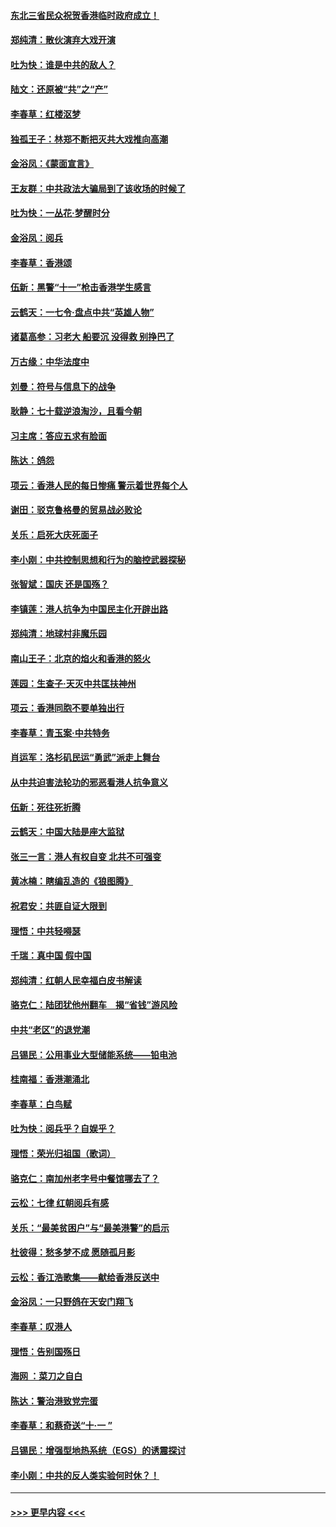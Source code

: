 #### [东北三省民众祝贺香港临时政府成立！](../pages/nsc993/n11571215.md?t=10062155) 
#### [郑纯清：散伙演弃大戏开演](../pages/nsc993/n11570826.md?t=10062155) 
#### [吐为快：谁是中共的敌人？](../pages/nsc993/n11570817.md?t=10062155) 
#### [陆文：还原被“共”之“产”](../pages/nsc993/n11570798.md?t=10062155) 
#### [李春草：红楼沤梦](../pages/nsc993/n11569673.md?t=10062155) 
#### [独孤王子：林郑不断把灭共大戏推向高潮](../pages/nsc993/n11569381.md?t=10062155) 
#### [金浴凤：《蒙面宣言》](../pages/nsc993/n11569368.md?t=10062155) 
#### [王友群：中共政法大骗局到了该收场的时候了](../pages/nsc993/n11568940.md?t=10062155) 
#### [吐为快：一丛花‧梦醒时分](../pages/nsc993/n11567491.md?t=10062155) 
#### [金浴凤：阅兵](../pages/nsc993/n11567454.md?t=10062155) 
#### [李春草：香港颂](../pages/nsc993/n11567444.md?t=10062155) 
#### [伍新：黑警“十一”枪击香港学生感言](../pages/nsc993/n11567426.md?t=10062155) 
#### [云鹤天：一七令‧盘点中共“英雄人物”](../pages/nsc993/n11567091.md?t=10062155) 
#### [诸葛高参：习老大 船要沉 没得救 别挣巴了](../pages/nsc993/n11566976.md?t=10062155) 
#### [万古缘：中华法度中](../pages/nsc993/n11566726.md?t=10062155) 
#### [刘曼：符号与信息下的战争](../pages/nsc993/n11564655.md?t=10062155) 
#### [耿静：七十载逆浪淘沙，且看今朝](../pages/nsc993/n11564520.md?t=10062155) 
#### [习主席：答应五求有脸面](../pages/nsc993/n11563953.md?t=10062155) 
#### [陈达：鸽怨](../pages/nsc993/n11561879.md?t=10062155) 
#### [项云：香港人民的每日惨痛  警示着世界每个人](../pages/nsc993/n11559273.md?t=10062155) 
#### [谢田：驳克鲁格曼的贸易战必败论](../pages/nsc993/n11555840.md?t=10062155) 
#### [关乐：启死大庆死面子](../pages/nsc993/n11556823.md?t=10062155) 
#### [李小刚：中共控制思想和行为的脑控武器探秘](../pages/nsc993/n11556776.md?t=10062155) 
#### [张智斌：国庆  还是国殇？](../pages/nsc993/n11556617.md?t=10062155) 
#### [李镇莲：港人抗争为中国民主化开辟出路](../pages/nsc993/n11556570.md?t=10062155) 
#### [郑纯清：地球村非魔乐园](../pages/nsc993/n11555415.md?t=10062155) 
#### [南山王子：北京的焰火和香港的怒火](../pages/nsc993/n11555318.md?t=10062155) 
#### [莲园：生查子·天灭中共匡扶神州](../pages/nsc993/n11555302.md?t=10062155) 
#### [项云：香港同胞不要单独出行](../pages/nsc993/n11555276.md?t=10062155) 
#### [李春草：青玉案‧中共特务](../pages/nsc993/n11552356.md?t=10062155) 
#### [肖运军：洛杉矶民运“勇武”派走上舞台](../pages/nsc993/n11551595.md?t=10062155) 
#### [从中共迫害法轮功的邪恶看港人抗争意义](../pages/nsc993/n11540858.md?t=10062155) 
#### [伍新：死往死折腾](../pages/nsc993/n11550174.md?t=10062155) 
#### [云鹤天：中国大陆是座大监狱](../pages/nsc993/n11550155.md?t=10062155) 
#### [张三一言：港人有权自变 北共不可强变](../pages/nsc993/n11550132.md?t=10062155) 
#### [黄冰楠：瞎编乱造的《狼图腾》](../pages/nsc993/n11550082.md?t=10062155) 
#### [祝君安：共匪自证大限到](../pages/nsc993/n11550041.md?t=10062155) 
#### [理悟：中共轻嘚瑟](../pages/nsc993/n11547978.md?t=10062155) 
#### [千瑞：真中国 假中国](../pages/nsc993/n11547865.md?t=10062155) 
#### [郑纯清：红朝人民幸福白皮书解读](../pages/nsc993/n11547499.md?t=10062155) 
#### [骆克仁：陆团犹他州翻车　揭“省钱”游风险](../pages/nsc993/n11546977.md?t=10062155) 
#### [中共“老区”的退党潮](../pages/nsc993/n11545995.md?t=10062155) 
#### [吕锡民：公用事业大型储能系统——铅电池](../pages/nsc993/n11545701.md?t=10062155) 
#### [桂南福：香港潮涌北](../pages/nsc993/n11545682.md?t=10062155) 
#### [李春草：白鸟赋](../pages/nsc993/n11545663.md?t=10062155) 
#### [吐为快：阅兵乎？自娱乎？](../pages/nsc993/n11545625.md?t=10062155) 
#### [理悟：荣光归祖国（歌词）](../pages/nsc993/n11545616.md?t=10062155) 
#### [骆克仁：南加州老字号中餐馆哪去了？](../pages/nsc993/n11545120.md?t=10062155) 
#### [云松：七律 红朝阅兵有感](../pages/nsc993/n11542394.md?t=10062155) 
#### [关乐：“最美贫困户”与“最美港警”的启示](../pages/nsc993/n11542252.md?t=10062155) 
#### [杜彼得：愁多梦不成 愿随孤月影](../pages/nsc993/n11540296.md?t=10062155) 
#### [云松：香江浩歌集——献给香港反送中](../pages/nsc993/n11540149.md?t=10062155) 
#### [金浴凤：一只野鸽在天安门翔飞](../pages/nsc993/n11540280.md?t=10062155) 
#### [李春草：叹港人](../pages/nsc993/n11540119.md?t=10062155) 
#### [理悟：告别国殇日](../pages/nsc993/n11539610.md?t=10062155) 
#### [海网 ：菜刀之自白](../pages/nsc993/n11539597.md?t=10062155) 
#### [陈达：警治港致党完蛋](../pages/nsc993/n11538127.md?t=10062155) 
#### [李春草：和蔡奇送“十·一 ”](../pages/nsc993/n11537810.md?t=10062155) 
#### [吕锡民：增强型地热系统（EGS）的诱震探讨](../pages/nsc993/n11537765.md?t=10062155) 
#### [李小刚：中共的反人类实验何时休？！](../pages/nsc993/n11537669.md?t=10062155) 

----
#### [ >>> 更早内容 <<< ](../indexes/nsc993-earlier.md)
